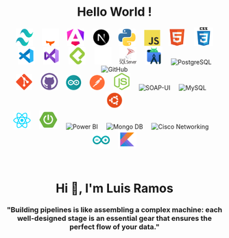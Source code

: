 <div align="center">
  <h1>
    Hello World !
  </h1>  
  <img src="/SVG/tailwind.svg" title="TailwindCSS" alt="TailwindCSS" width="40" height="40"/>
  &nbsp;&nbsp;&nbsp;
  <img src="/SVG/astro.svg" title="Astro" **alt="Astro" width="40" height="40">
  &nbsp;&nbsp;&nbsp;
  <img src="/SVG/angular.svg" title="Angular" alt="Angular" width="40" height="40">
  &nbsp;&nbsp;&nbsp;
  <img src="/SVG/nextJS.svg" title="NextJS" alt="NextJS" width="40" height="40"/>
  &nbsp;&nbsp;&nbsp;
  <img src="/Images/python-logo.png" title="Python" alt="Python" width="40" height="40"/>
  &nbsp;&nbsp;&nbsp;
  <img src="/Images/javascript-logo.svg" title="JavaScript" alt="JavaScript" width="38" height="38"/>
  &nbsp;&nbsp;&nbsp;
  <img src="/Images/html5-logo.svg" title="HTML5" alt="HTML" width="40" height="40"/>
  &nbsp;&nbsp;&nbsp;
  <img src="/Images/css3-logo.svg" title="CSS" alt="CSS" width="44" height="44"/>
  <br>

  <img src="/Images/vscode-logo.svg" title="Visual Studio Code" alt="Git" width="40" height="40"/>
  &nbsp;&nbsp;&nbsp;
  <img src="/Images/visual-studio-logo.svg" title="Visual Studio" alt="Git" width="40" height="40"/>
  &nbsp;&nbsp;&nbsp;
  <img src="/SVG/platzi.svg" title="Platzi" alt="Platzi" width="40" height="40"/>
  &nbsp;&nbsp;&nbsp;
  <img src="/SVG/bash.svg" title="Bash" alt="Bash" width="40" height="40"/>
  &nbsp;&nbsp;&nbsp;
  <img src="/Images/ms-SQL-Logo.svg" title="MS-SQL" alt="MS-SQL" width="40" height="40"/>
  &nbsp;&nbsp;&nbsp;
  <img src="/Images/android-studio-logo.svg" title="Android Studio" alt="Android Studio" width="40" height="40"/>
  &nbsp;&nbsp;&nbsp;
  <img src="https://upload.wikimedia.org/wikipedia/commons/thumb/2/29/Postgresql_elephant.svg/993px-Postgresql_elephant.svg.png" title="PostgreSQL" alt="PostgreSQL" width="40" height="40"/>

  <br>
  <img src="/Images/earth.gif" title="GitHub" alt="GitHub" width="100" height="100"/>
  <br>
  
  <img src="/Images/git-logo.svg" title="Git" alt="Git" width="38" height="38"/>
  &nbsp;&nbsp;&nbsp;
  <img src="/Images/github-logo-purple.svg" title="GitHub" alt="GitHub" width="40" height="40"/>
  &nbsp;&nbsp;&nbsp;
  <img src="/Images/arduino-logo.png" title="Arduino" alt="Arduino" width="35" height="35"/>
  &nbsp;&nbsp;&nbsp;
  <img src="/Images/postman-logo.svg" title="Postman" alt="Postman" width="35" height="35"/>
  &nbsp;&nbsp;&nbsp;
  <img src="/Images/nodejs-logo.svg" title="Node JS" alt="Node JS" width="40" height="auto"/>
  &nbsp;&nbsp;&nbsp;
  <img src="https://cdn.icon-icons.com/icons2/1381/PNG/512/soapui_93772.png" title="SOAP-UI" alt="SOAP-UI" width="40" height="auto"/>
  &nbsp;&nbsp;&nbsp;
  <img src="https://www.vectorlogo.zone/logos/mysql/mysql-icon.svg" title="MySql" alt="MySQL" width="40" height="40"/>
  &nbsp;&nbsp;&nbsp;
  <img src="/Images/ubuntu-logo.png" title="Ubuntu" alt="Ubuntu" width="42" height="42"/>
  <br>

  <img src="/Images/reactjs-icon.svg" title="React" alt="Java" width="40" height="auto"/>
  &nbsp;&nbsp;&nbsp;
  <img src="/Images/spring-boot-logo.png" title="Spring" alt="Spring" width="43" height="auto"/>
   &nbsp;&nbsp;&nbsp;
  <img src="https://upload.wikimedia.org/wikipedia/commons/thumb/c/cf/New_Power_BI_Logo.svg/2048px-New_Power_BI_Logo.svg.png" title="Power BI" alt="Power BI" width="43" height="auto"/>
  &nbsp;&nbsp;&nbsp;
  <img src="https://cdn.worldvectorlogo.com/logos/mongodb-icon-1.svg" title="Mongo DB" alt="Mongo DB" width="40" height="40"/>
  &nbsp;&nbsp;&nbsp;
  <img src="https://upload.wikimedia.org/wikipedia/commons/thumb/6/64/Cisco_logo.svg/1280px-Cisco_logo.svg.png" title="Cisco Networking" alt="Cisco Networking" width="42" height="33"/>
  &nbsp;&nbsp;&nbsp;
  <img src="/Images/arduino-lang-icon.svg" title="Arduino" alt="Arduino" width="40" height="40"/>
  &nbsp;&nbsp;&nbsp;
  <img src="/Images/kotlin-logo.svg" title="Kotlin" alt="Kotlin" width="43" height="auto"/>
  </div>
<br></br>
<h1 align="center">Hi 👋, I'm Luis Ramos</h1>
<h3 align="center">"Building pipelines is like assembling a complex machine: each well-designed stage is an essential gear that ensures the perfect flow of your data."</h3>
